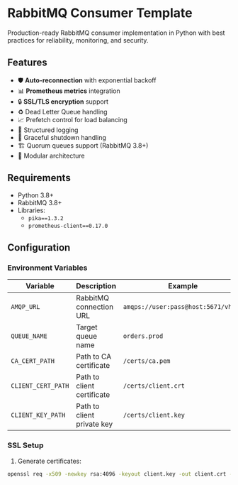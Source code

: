 # RabbitMQ Consumer Template

Production-ready RabbitMQ consumer implementation in Python with best practices for reliability, monitoring, and security.

## Features

- 🛡️ **Auto-reconnection** with exponential backoff
- 📊 **Prometheus metrics** integration
- 🔒 **SSL/TLS encryption** support
- ♻️ Dead Letter Queue handling
- 📈 Prefetch control for load balancing
- 📝 Structured logging
- 🚦 Graceful shutdown handling
- 🏗️ Quorum queues support (RabbitMQ 3.8+)
- 🧩 Modular architecture

## Requirements

- Python 3.8+
- RabbitMQ 3.8+
- Libraries:
  - `pika==1.3.2`
  - `prometheus-client==0.17.0`

## Configuration

### Environment Variables

| Variable | Description | Example |
|----------|-------------|---------|
| `AMQP_URL` | RabbitMQ connection URL | `amqps://user:pass@host:5671/vhost` |
| `QUEUE_NAME` | Target queue name | `orders.prod` |
| `CA_CERT_PATH` | Path to CA certificate | `/certs/ca.pem` |
| `CLIENT_CERT_PATH` | Path to client certificate | `/certs/client.crt` |
| `CLIENT_KEY_PATH` | Path to client private key | `/certs/client.key` |

### SSL Setup
1. Generate certificates:
```bash
openssl req -x509 -newkey rsa:4096 -keyout client.key -out client.crt -days 365